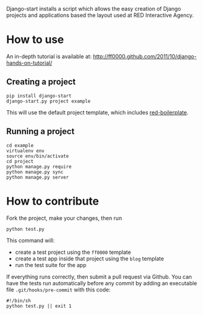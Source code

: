 Django-start installs a script which allows the easy creation of Django 
projects and applications based the layout used at RED Interactive Agency.

How to use
==========

An in-depth tutorial is available at: http://ff0000.github.com/2011/10/django-hands-on-tutorial/

Creating a project
------------------
  
    pip install django-start
    django-start.py project example
    
This will use the default project template, which includes 
[red-boilerplate](https://github.com/ff0000/red-boilerplate).

Running a project
-----------------

    cd example
    virtualenv env
    source env/bin/activate
    cd project
    python manage.py require
    python manage.py sync
    python manage.py server

<!--
Using a custom project template
-------------------------------

If you prefer to use a custom project template than the one included in
this application, create your custom project template directory and call the
command script like this:

    django-start.py --template-dir=/your/custom/template project new_example
-->

How to contribute
=================

Fork the project, make your changes, then run

    python test.py
    
This command will:

* create a test project using the `ff0000` template
* create a test app inside that project using the `blog` template
* run the test suite for the app

If everything runs correctly, then submit a pull request via Github.
You can have the tests run automatically before any commit by adding an executable file `.git/hooks/pre-commit` with this code:

    #!/bin/sh
    python test.py || exit 1
